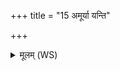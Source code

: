 +++
title = "15 अमूर्या यन्ति"

+++
<details><summary>मूलम् (WS)</summary>

अमूर्या यन्ति यामयः सर्वा लोहितवाससः ।  
अभ्रातर इव योषितस्तिष्ठन्ति हतवर्चसः ॥ १५ ॥
</details>